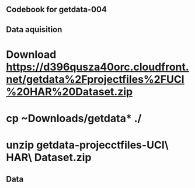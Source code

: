 ## Codebook for getdata-004

## Data aquisition
# Download https://d396qusza40orc.cloudfront.net/getdata%2Fprojectfiles%2FUCI%20HAR%20Dataset.zip 
# cp ~Downloads/getdata* ./
# unzip getdata-projecctfiles-UCI\ HAR\ Dataset.zip

## Data
